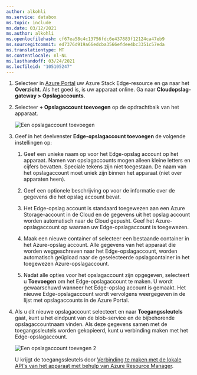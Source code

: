 ```yaml
---
author: alkohli
ms.service: databox
ms.topic: include
ms.date: 03/12/2021
ms.author: alkohli
ms.openlocfilehash: cf67ea58c4c13756fdc6e437883f12124ca47eb9
ms.sourcegitcommit: ed7376d919a66edcba3566efdee4bc3351c57eda
ms.translationtype: MT
ms.contentlocale: nl-NL
ms.lasthandoff: 03/24/2021
ms.locfileid: "105105247"
---
```

1. Selecteer in [Azure Portal](https://portal.azure.com/) uw Azure Stack Edge-resource en ga naar het **Overzicht**. Als het goed is, is uw apparaat online. Ga naar **Cloudopslag-gateway > Opslagaccounts**.

2. Selecteer **+ Opslagaccount toevoegen** op de opdrachtbalk van het apparaat. 

   ![Een opslagaccount toevoegen](media/azure-stack-edge-gateway-add-storage-account/add-storage-account-1.png)

3. Geef in het deelvenster **Edge-opslagaccount toevoegen** de volgende instellingen op:

    1. Geef een unieke naam op voor het Edge-opslag account op het apparaat. Namen van opslagaccounts mogen alleen kleine letters en cijfers bevatten. Speciale tekens zijn niet toegestaan. De naam van het opslagaccount moet uniek zijn binnen het apparaat (niet over apparaten heen).

    2. Geef een optionele beschrijving op voor de informatie over de gegevens die het opslag account bevat.  
    
    3. Het Edge-opslag account is standaard toegewezen aan een Azure Storage-account in de Cloud en de gegevens uit het opslag account worden automatisch naar de Cloud gepusht. Geef het Azure-opslagaccount op waaraan uw Edge-opslagaccount is toegewezen.

    4. Maak een nieuwe container of selecteer een bestaande container in het Azure-opslag account. Alle gegevens van het apparaat die worden weggeschreven naar het Edge-opslagaccount, worden automatisch geüpload naar de geselecteerde opslagcontainer in het toegewezen Azure-opslagaccount.

    5. Nadat alle opties voor het opslagaccount zijn opgegeven, selecteert u **Toevoegen** om het Edge-opslagaccount te maken. U wordt gewaarschuwd wanneer het Edge-opslag account is gemaakt. Het nieuwe Edge-opslagaccount wordt vervolgens weergegeven in de lijst met opslagaccounts in de Azure Portal.

    <!--[Add a storage account](media/azure-stack-edge-gateway-add-storage-account/add-storage-account-2.png)-->
    
4. Als u dit nieuwe opslagaccount selecteert en naar **Toegangssleutels** gaat, kunt u het eindpunt van de blob-service en de bijbehorende opslagaccountnaam vinden. Als deze gegevens samen met de toegangssleutels worden gekopieerd, kunt u verbinding maken met het Edge-opslagaccount.

    ![Een opslagaccount toevegen 2](media/azure-stack-edge-gateway-add-storage-account/add-storage-account-4.png)

    U krijgt de toegangssleutels door [Verbinding te maken met de lokale API's van het apparaat met behulp van Azure Resource Manager](../articles/databox-online/azure-stack-edge-gpu-connect-resource-manager.md).